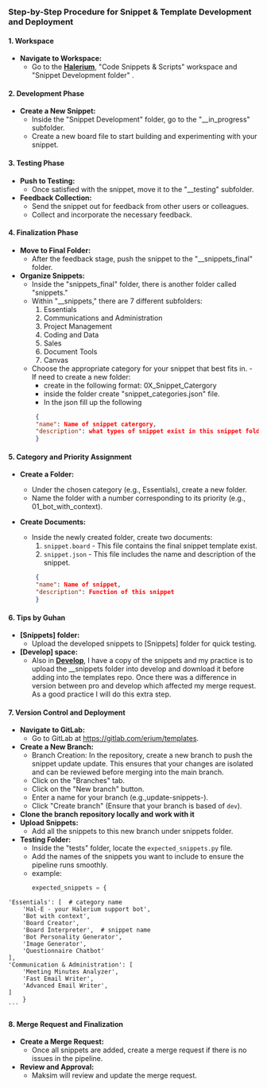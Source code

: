 ### Step-by-Step Procedure for Snippet & Template Development and Deployment

#### 1. **Workspace**
   - **Navigate to Workspace:**
     - Go to the **[Halerium](https://pro.halerium.ai/erium/64f567067afcd200121177aa/contents/Snippets%20Development)**, "Code Snippets & Scripts" workspace and "Snippet Development folder" .

#### 2. **Development Phase**
   - **Create a New Snippet:**
     - Inside the "Snippet Development" folder, go to the "__in_progress" subfolder.
     - Create a new board file to start building and experimenting with your snippet.

#### 3. **Testing Phase**
   - **Push to Testing:**
     - Once satisfied with the snippet, move it to the "__testing" subfolder.
   - **Feedback Collection:**
     - Send the snippet out for feedback from other users or colleagues.
     - Collect and incorporate the necessary feedback.

#### 4. **Finalization Phase**
   - **Move to Final Folder:**
     - After the feedback stage, push the snippet to the "__snippets_final" folder.
   - **Organize Snippets:**
     - Inside the "snippets_final" folder, there is another folder called "snippets."
     - Within "__snippets," there are 7 different subfolders:
       1. Essentials
       2. Communications and Administration
       3. Project Management
       4. Coding and Data
       5. Sales
       6. Document Tools
       7. Canvas
     - Choose the appropriate category for your snippet that best fits in.
    - If need to create a new folder:
        - create in the following format: 0X_Snippet_Catergory
        - inside the folder create "snippet_categories.json" file.
        - In the json fill up the following
       ```json
        {
        "name": Name of snippet catergory,
        "description": what types of snippet exist in this snippet folder
        }
        ```

#### 5. **Category and Priority Assignment**
   - **Create a Folder:**
     - Under the chosen category (e.g., Essentials), create a new folder.
     - Name the folder with a number corresponding to its priority (e.g., 01_bot_with_context).

   - **Create Documents:**
     - Inside the newly created folder, create two documents:
       1. `snippet.board` - This file contains the final snippet template exist.
       2. `snippet.json` - This file includes the name and description of the snippet.
       ```json
        {
        "name": Name of snippet,
        "description": Function of this snippet
        }
        ```
#### 6. **Tips by Guhan**
   - **[Snippets] folder:**
     - Upload the developed snippets to [Snippets] folder for quick testing.
- **[Develop] space:**
    - Also in [**Develop**](https://develop.halerium.ai/erium/6548ff5ee150aa001251645b), I have a copy of the snippets and my practice is to upload the __snippets folder into develop and download it before adding into the templates repo. Once there was a difference in version between pro and develop which affected my merge request. As a good practice I will do this extra step. 

#### 7. **Version Control and Deployment**
   - **Navigate to GitLab:**
     - Go to GitLab at https://gitlab.com/erium/templates.
   - **Create a New Branch:**
     - Branch Creation: In the repository, create a new branch to push the snippet update update. This ensures that your changes are isolated and can be reviewed before merging into the main branch. 
     - Click on the "Branches" tab.
     - Click on the "New branch" button.
     - Enter a name for your branch (e.g.,update-snippets-<sprint-cycle>).
     - Click "Create branch" (Ensure that your branch is based of `dev`).
  - **Clone the branch repository locally and work with it**
   - **Upload Snippets:**
     - Add all the snippets to this new branch under snippets folder.
   - **Testing Folder:**
     - Inside the "tests" folder, locate the `expected_snippets.py` file.
     - Add the names of the snippets you want to include to ensure the pipeline runs smoothly.
     - example:
        ```python
        expected_snippets = {
    'Essentials': [  # category name
        'Hal-E - your Halerium support bot',
        'Bot with context',
        'Board Creator',
        'Board Interpreter',  # snippet name
        'Bot Personality Generator',
        'Image Generator',
        'Questionnaire Chatbot'
    ],
    'Communication & Administration': [
        'Meeting Minutes Analyzer',
        'Fast Email Writer',
        'Advanced Email Writer',
    ]
        }
    ```

#### 8. **Merge Request and Finalization**
   - **Create a Merge Request:**
     - Once all snippets are added, create a merge request if there is no issues in the pipeline.
   - **Review and Approval:**
     - Maksim will review and update the merge request.

